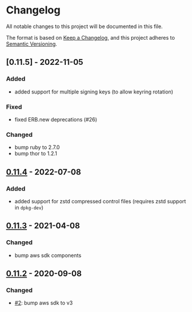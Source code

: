 # Changelog
All notable changes to this project will be documented in this file.

The format is based on [Keep a Changelog](https://keepachangelog.com/en/1.0.0/),
and this project adheres to [Semantic Versioning](https://semver.org/spec/v2.0.0.html).

## [0.11.5] - 2022-11-05
### Added
* added support for multiple signing keys (to allow keyring rotation)
### Fixed
* fixed ERB.new deprecations (#26)
### Changed
* bump ruby to 2.7.0
* bump thor to 1.2.1

## [0.11.4] - 2022-07-08
### Added
* added support for zstd compressed control files (requires zstd support in `dpkg-dev`)

[0.11.4]: https://github.com/deb-s3/deb-s3/compare/0.11.3...0.11.4

## [0.11.3] - 2021-04-08
### Changed
* bump aws sdk components

[0.11.3]: https://github.com/deb-s3/deb-s3/compare/0.11.2...0.11.3

## [0.11.2] - 2020-09-08
### Changed
* [#2](https://github.com/deb-s3/deb-s3/pull/2): bump aws sdk to v3

[0.11.2]: https://github.com/deb-s3/deb-s3/compare/0.11.1...0.11.2
